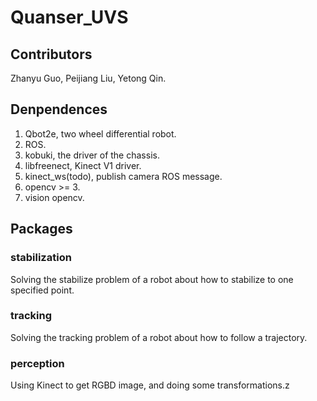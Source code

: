 # Quanser_UVS

## Contributors

Zhanyu Guo, Peijiang Liu, Yetong Qin.

## Denpendences

1. Qbot2e, two wheel differential robot.
2. ROS.
3. kobuki, the driver of the chassis.
4. libfreenect, Kinect V1 driver.
5. kinect_ws(todo), publish camera ROS message.
6. opencv >= 3.
7. vision opencv.

## Packages

### stabilization

Solving the stabilize problem of a robot about how to stabilize to one specified point.

### tracking

Solving the tracking problem of a robot about how to follow a trajectory.

### perception

Using Kinect to get RGBD image, and doing some transformations.z